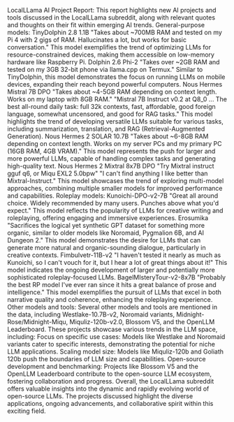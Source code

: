 LocalLLama AI Project Report:
This report highlights new AI projects and tools discussed in the LocalLLama subreddit, along with relevant quotes and thoughts on their fit within emerging AI trends.
General-purpose models:
TinyDolphin 2.8 1.1B
"Takes about ~700MB RAM and tested on my Pi 4 with 2 gigs of RAM. Hallucinates a lot, but works for basic conversation."
This model exemplifies the trend of optimizing LLMs for resource-constrained devices, making them accessible on low-memory hardware like Raspberry Pi.
Dolphin 2.6 Phi-2
"Takes over ~2GB RAM and tested on my 3GB 32-bit phone via llama.cpp on Termux."
Similar to TinyDolphin, this model demonstrates the focus on running LLMs on mobile devices, expanding their reach beyond powerful computers.
Nous Hermes Mistral 7B DPO
"Takes about ~4-5GB RAM depending on context length. Works on my laptop with 8GB RAM."
"Mistral 7B Instruct v0.2 at Q8_0 ... The best all-round daily task: full 32k contexts, fast, affordable, good foreign language, somewhat uncensored, and good for RAG tasks."
This model highlights the trend of developing versatile LLMs suitable for various tasks, including summarization, translation, and RAG (Retrieval-Augmented Generation).
Nous Hermes 2 SOLAR 10.7B
"Takes about ~6-8GB RAM depending on context length. Works on my server PCs and my primary PC (16GB RAM, 4GB VRAM)."
This model represents the push for larger and more powerful LLMs, capable of handling complex tasks and generating high-quality text.
Nous Hermes 2 Mixtral 8x7B DPO
"Try Mixtral instruct gguf q6, or Miqu EXL2 5.0bpw"
"I can't find anything I like better than Mixtral-Instruct."
This model showcases the trend of exploring multi-model approaches, combining multiple smaller models for improved performance and capabilities.
Roleplay models:
Kunoichi-DPO-v2-7B
"Great all around choice. Widely recommended by many users. Punches above what you'd expect."
This model reflects the popularity of LLMs for creative writing and roleplaying, offering engaging and immersive experiences.
Erosumika
"Sacrifices the logical yet synthetic GPT dataset for something more organic, similar to older models like Noromaid, Pygmalion 6B, and AI Dungeon 2."
This model demonstrates the desire for LLMs that can generate more natural and organic-sounding dialogue, particularly in creative contexts.
Fimbulvetr-11B-v2
"I haven't tested it nearly as much as Kunoichi, so I can't vouch for it, but I hear a lot of great things about it!"
This model indicates the ongoing development of larger and potentially more sophisticated roleplay-focused LLMs.
BagelMIsteryTour-v2-8x7B
"Probably the best RP model I've ever ran since it hits a great balance of prose and intelligence."
This model exemplifies the pursuit of LLMs that excel in both narrative quality and coherence, enhancing the roleplaying experience.
Other models and tools:
Several other models and tools are mentioned in the data, including Westlake-10.7B-v2, Noromaid variants, Midnight-Rose/Midnight-Miqu, Miquliz-120b-v2.0, Blossom V5, and the OpenLLM Leaderboard. These projects showcase various trends in the LLM space, including:
Focus on specific use cases: Models like Westlake and Noromaid variants cater to specific interests, demonstrating the potential for niche LLM applications.
Scaling model size: Models like Miquliz-120b and Goliath 120b push the boundaries of LLM size and capabilities.
Open-source development and benchmarking: Projects like Blossom V5 and the OpenLLM Leaderboard contribute to the open-source LLM ecosystem, fostering collaboration and progress.
Overall, the LocalLLama subreddit offers valuable insights into the dynamic and rapidly evolving world of open-source LLMs. The projects discussed highlight the diverse applications, ongoing advancements, and collaborative spirit within this exciting field.

